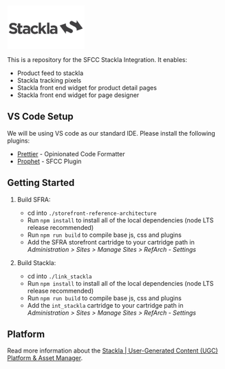 <img src="cartridges/int_stackla/cartridge/static/default/images/stackla/stackla-logo.png?raw=true" alt="Stackla | User-Generated Content (UGC) Platform & Asset Manager" width="180">

This is a repository for the SFCC Stackla Integration. It enables:

-   Product feed to stackla
-   Stackla tracking pixels
-   Stackla front end widget for product detail pages
-   Stackla front end widget for page designer

## VS Code Setup

We will be using VS code as our standard IDE. Please install the following plugins:

-   [Prettier](https://marketplace.visualstudio.com/items?itemName=esbenp.prettier-vscode) - Opinionated Code Formatter
-   [Prophet](https://marketplace.visualstudio.com/items?itemName=SqrTT.prophet) - SFCC Plugin

## Getting Started

1. Build SFRA:

    - cd into `./storefront-reference-architecture`
    - Run `npm install` to install all of the local dependencies (node LTS release recommended)
    - Run `npm run build` to compile base js, css and plugins
    - Add the SFRA storefront cartridge to your cartridge path in _Administration > Sites > Manage Sites > RefArch - Settings_

2. Build Stackla:

    - cd into `./link_stackla`
    - Run `npm install` to install all of the local dependencies (node LTS release recommended)
    - Run `npm run build` to compile base js, css and plugins
    - Add the `int_stackla` cartridge to your cartridge path in _Administration > Sites > Manage Sites > RefArch - Settings_

## Platform

Read more information about the [Stackla | User-Generated Content (UGC) Platform & Asset Manager](https://stackla.com/).
